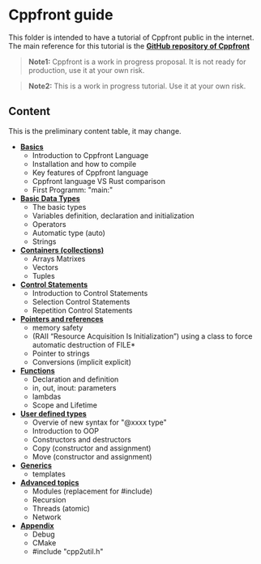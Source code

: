 # Cppfront guide

This folder is intended to have a tutorial of Cppfront public in the internet.
The main reference for this tutorial is the [**GitHub repository of Cppfront**](https://github.com/hsutter/cppfront)

> **Note1:** Cppfront is a work in progress proposal. It is not ready for production, use it at your own risk.

> **Note2:** This is a work in progress tutorial. Use it at your own risk.

## Content

This is the preliminary content table, it may change.

* [**Basics**](basics/Overview.md)
	* Introduction to Cppfront Language
	* Installation and how to compile
	* Key features of Cppfront language
	* Cppfront language VS Rust comparison
	* First Programm: "main:"
* [**Basic Data Types**](basic_data_types/Overview.md)
	* The basic types
	* Variables definition, declaration and initialization
	* Operators
	* Automatic type (auto)
	* Strings
* [**Containers (collections)**](containers/Overview.md)
	* Arrays Matrixes
	* Vectors
	* Tuples
* [**Control Statements**](control_statements/Overview.md)
	* Introduction to Control Statements
	* Selection Control Statements
	* Repetition Control Statements
* [**Pointers and references**](pointers_and_references/Overview.md)
	* memory safety
	* (RAII “Resource Acquisition Is Initialization”) using a class to force automatic destruction of FILE*
	* Pointer to strings
	* Conversions (implicit explicit)
* [**Functions**](functions/Overview.md)
	* Declaration and definition
	* in, out, inout: parameters
	* lambdas
	* Scope and Lifetime
* [**User defined types**](user_defined_types/Overview.md)
	* Overvie of new syntax for "@xxxx type" 
	* Introduction to OOP
	* Constructors and destructors
	* Copy (constructor and assignment)
	* Move (constructor and assignment)
* [**Generics**](generics/Overview.md)
	* templates
* [**Advanced topics**](advanced_topics/Overview.md)
	* Modules (replacement for #include)
	* Recursion
	* Threads (atomic)
	* Network
* [**Appendix**](appendix/Overview.md)
	* Debug
	* CMake
	* #include "cpp2util.h"

